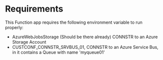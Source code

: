 # Requirements

This Function app requires the following environment variable to run properly:
- AzureWebJobsStorage (Should be there already) CONNSTR to an Azure Storage Account
- CUSTCONF_CONNSTR_SRVBUS_01, CONNSTR to an Azure Service Bus, in it contains a Queue with name 'myqueue01'
